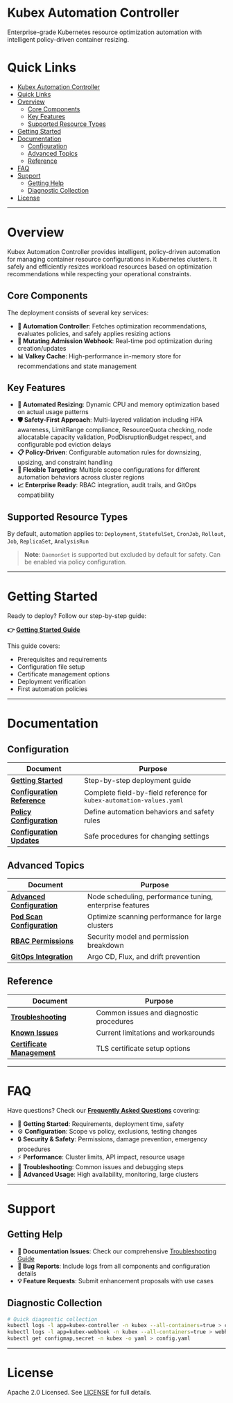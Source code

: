 # Kubex Automation Controller

Enterprise-grade Kubernetes resource optimization automation with intelligent policy-driven container resizing.

# Quick Links

- [Kubex Automation Controller](#kubex-automation-controller)
- [Quick Links](#quick-links)
- [Overview](#overview)
  - [Core Components](#core-components)
  - [Key Features](#key-features)
  - [Supported Resource Types](#supported-resource-types)
- [Getting Started](#getting-started)
- [Documentation](#documentation)
  - [Configuration](#configuration)
  - [Advanced Topics](#advanced-topics)
  - [Reference](#reference)
- [FAQ](#faq)
- [Support](#support)
  - [Getting Help](#getting-help)
  - [Diagnostic Collection](#diagnostic-collection)
- [License](#license)

---

# Overview

Kubex Automation Controller provides intelligent, policy-driven automation for managing container resource configurations in Kubernetes clusters. It safely and efficiently resizes workload resources based on optimization recommendations while respecting your operational constraints.

## Core Components

The deployment consists of several key services:

- **🎯 Automation Controller**: Fetches optimization recommendations, evaluates policies, and safely applies resizing actions
- **🔄 Mutating Admission Webhook**: Real-time pod optimization during creation/updates
- **📊 Valkey Cache**: High-performance in-memory store for recommendations and state management

## Key Features

- **🚀 Automated Resizing**: Dynamic CPU and memory optimization based on actual usage patterns
- **🛡️ Safety-First Approach**: Multi-layered validation including HPA awareness, LimitRange compliance, ResourceQuota checking, node allocatable capacity validation, PodDisruptionBudget respect, and configurable pod eviction delays
- **📋 Policy-Driven**: Configurable automation rules for downsizing, upsizing, and constraint handling
- **🎯 Flexible Targeting**: Multiple scope configurations for different automation behaviors across cluster regions
- **📈 Enterprise Ready**: RBAC integration, audit trails, and GitOps compatibility

## Supported Resource Types

By default, automation applies to: `Deployment`, `StatefulSet`, `CronJob`, `Rollout`, `Job`, `ReplicaSet`, `AnalysisRun`

> **Note**: `DaemonSet` is supported but excluded by default for safety. Can be enabled via policy configuration.

---

# Getting Started

Ready to deploy? Follow our step-by-step guide:

**👉 [Getting Started Guide](./docs/Getting-Started.md)**

This guide covers:
- Prerequisites and requirements
- Configuration file setup  
- Certificate management options
- Deployment verification
- First automation policies

---

# Documentation

## Configuration

| Document | Purpose |
|----------|---------|
| **[Getting Started](./docs/Getting-Started.md)** | Step-by-step deployment guide |
| **[Configuration Reference](./docs/Configuration-Reference.md)** | Complete field-by-field reference for `kubex-automation-values.yaml` |
| **[Policy Configuration](./docs/Policy-Configuration.md)** | Define automation behaviors and safety rules |
| **[Configuration Updates](./docs/Configuration-Updates.md)** | Safe procedures for changing settings |

## Advanced Topics

| Document | Purpose |
|----------|---------|
| **[Advanced Configuration](./docs/Advanced-Configuration.md)** | Node scheduling, performance tuning, enterprise features |
| **[Pod Scan Configuration](./docs/Pod-Scan-Configuration.md)** | Optimize scanning performance for large clusters |
| **[RBAC Permissions](./docs/RBAC-Guide.md)** | Security model and permission breakdown |
| **[GitOps Integration](./docs/GitOps-Integration.md)** | Argo CD, Flux, and drift prevention |

## Reference

| Document | Purpose |
|----------|---------|
| **[Troubleshooting](./docs/Troubleshooting.md)** | Common issues and diagnostic procedures |
| **[Known Issues](./docs/Known-Issues.md)** | Current limitations and workarounds |
| **[Certificate Management](./docs/Certificates-Manual.md)** | TLS certificate setup options |

---

# FAQ

Have questions? Check our **[Frequently Asked Questions](./docs/FAQ.md)** covering:

- 🚀 **Getting Started**: Requirements, deployment time, safety
- ⚙️ **Configuration**: Scope vs policy, exclusions, testing changes  
- 🔒 **Security & Safety**: Permissions, damage prevention, emergency procedures
- ⚡ **Performance**: Cluster limits, API impact, resource usage
- 🔧 **Troubleshooting**: Common issues and debugging steps
- 🎯 **Advanced Usage**: High availability, monitoring, large clusters

---

# Support

## Getting Help

- **📖 Documentation Issues**: Check our comprehensive [Troubleshooting Guide](./docs/Troubleshooting.md)
- **🐛 Bug Reports**: Include logs from all components and configuration details
- **💡 Feature Requests**: Submit enhancement proposals with use cases

## Diagnostic Collection

```bash
# Quick diagnostic collection
kubectl logs -l app=kubex-controller -n kubex --all-containers=true > controller.log
kubectl logs -l app=kubex-webhook -n kubex --all-containers=true > webhook.log
kubectl get configmap,secret -n kubex -o yaml > config.yaml
```

---

# License

Apache 2.0 Licensed. See [LICENSE](LICENSE) for full details.
